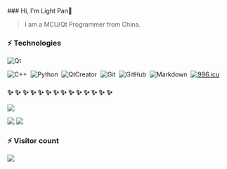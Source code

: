 
﻿### Hi, I'm Light Pan👋
>I am a MCU/Qt Programmer from China.

### ⚡ Technologies  

![Qt](https://img.shields.io/badge/Qt-24292e?style=flat-square&logo=Qt&labelColor=24292e&color=474d56)&nbsp;

![C++](https://img.shields.io/badge/language-c%2B%2B-%23F34B7D)&nbsp;
![Python](https://img.shields.io/github/pipenv/locked/python-version/metabolize/rq-dashboard-on-heroku?style=flat-square)&nbsp;
![QtCreator](https://img.shields.io/badge/QtCreator-24292e?style=flat-square&logo=Qt)&nbsp;
![Git](https://img.shields.io/badge/Git-24292e?style=flat-square&logo=git)&nbsp;
![GitHub](https://img.shields.io/badge/GitHub-24292e?style=flat-square&logo=github)&nbsp;
![Markdown](https://img.shields.io/badge/Markdown-24292e?style=flat-square&logo=markdown)&nbsp;
[![996.icu](https://img.shields.io/badge/link-996.icu-red.svg)](https://996.icu)
###  ✨ ✨ ✨ ✨ ✨ ✨ ✨ ✨ ✨ ✨ ✨ ✨ ✨ ✨ 

![](https://github-readme-stats-eight-theta.vercel.app/api?username=LIGHT1213&hide_border=true&show_icons=true&theme=bear&include_all_commits=true&count_private=true)

![](https://raw.githubusercontent.com/LIGHT1213/github-stats-transparent/output/generated/overview.svg)
![](https://raw.githubusercontent.com/LIGHT1213/github-stats-transparent/output/generated/languages.svg)

### ⚡ Visitor count
![](https://profile-counter.glitch.me/LIGHT1213/count.svg)

